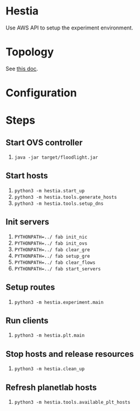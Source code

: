 Hestia
===
Use AWS API to setup the experiment environment.


Topology
===
See [this doc](docs/topology.md).


Configuration
===

Steps
===

## Start OVS controller
1. `java -jar target/floodlight.jar`

## Start hosts
1. `python3 -m hestia.start_up`
1. `python3 -m hestia.tools.generate_hosts`
1. `python3 -m hestia.tools.setup_dns`

## Init servers
1. `PYTHONPATH=../ fab init_nic`
1. `PYTHONPATH=../ fab init_ovs`
1. `PYTHONPATH=../ fab clear_gre`
1. `PYTHONPATH=../ fab setup_gre`
1. `PYTHONPATH=../ fab clear_flows`
1. `PYTHONPATH=../ fab start_servers`

## Setup routes
1. `python3 -m hestia.experiment.main`

## Run clients
1. `python3 -m hestia.plt.main`

## Stop hosts and release resources
1. `python3 -m hestia.clean_up`

## Refresh planetlab hosts
1. `python3 -m hestia.tools.available_plt_hosts`